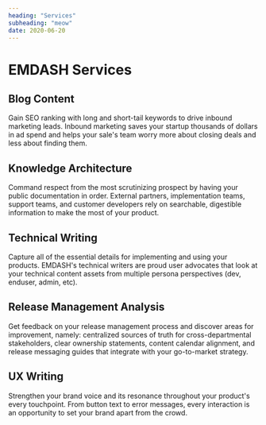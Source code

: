 ```yaml
---
heading: "Services"
subheading: "meow"
date: 2020-06-20
---
```

# EMDASH Services


## Blog Content

Gain SEO ranking with long and short-tail keywords to drive inbound marketing leads. Inbound marketing saves your startup thousands of dollars in ad spend and helps your sale's team worry more about closing deals and less about finding them.

## Knowledge Architecture

Command respect from the most scrutinizing prospect by having your public documentation in order. External partners, implementation teams, support teams, and customer developers rely on searchable, digestible information to make the most of your product.

## Technical Writing

Capture all of the essential details for implementing and using your products. EMDASH's technical writers are proud user advocates that look at your technical content assets from multiple persona perspectives (dev, enduser, admin, etc).

## Release Management Analysis

Get feedback on your release management process and discover areas for improvement, namely: centralized sources of truth for cross-departmental stakeholders, clear ownership statements, content calendar alignment, and release messaging guides that integrate with your go-to-market strategy.  

## UX Writing

Strengthen your brand voice and its resonance throughout your product's every touchpoint. From button text to error messages, every interaction is an opportunity to set your brand apart from the crowd.
